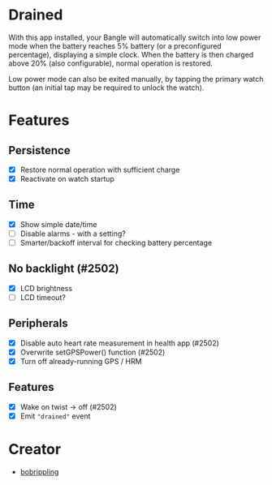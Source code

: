 # Drained

With this app installed, your Bangle will automatically switch into low power mode when the battery reaches 5% battery (or a preconfigured percentage), displaying a simple clock. When the battery is then charged above 20% (also configurable), normal operation is restored.

Low power mode can also be exited manually, by tapping the primary watch button (an initial tap may be required to unlock the watch).

# Features

## Persistence
- [x] Restore normal operation with sufficient charge
- [x] Reactivate on watch startup

## Time
- [x] Show simple date/time
- [ ] Disable alarms - with a setting?
- [ ] Smarter/backoff interval for checking battery percentage

## No backlight (#2502)
- [x] LCD brightness
- [ ] LCD timeout?

## Peripherals
- [x] Disable auto heart rate measurement in health app (#2502)
- [x] Overwrite setGPSPower() function (#2502)
- [x] Turn off already-running GPS / HRM

## Features
- [x] Wake on twist -> off (#2502)
- [x] Emit `"drained"` event

# Creator

- [bobrippling](https://github.com/bobrippling/)
